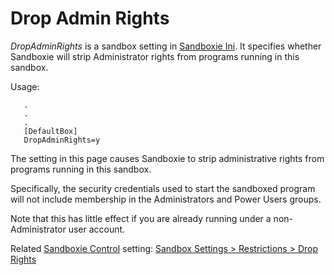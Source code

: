 # Drop Admin Rights

_DropAdminRights_ is a sandbox setting in [Sandboxie Ini](SandboxieIni.md). It specifies whether Sandboxie will strip Administrator rights from programs running in this sandbox.

Usage:

```
   .
   .
   .
   [DefaultBox]
   DropAdminRights=y
```

The setting in this page causes Sandboxie to strip administrative rights from programs running in this sandbox.

Specifically, the security credentials used to start the sandboxed program will not include membership in the Administrators and Power Users groups.

Note that this has little effect if you are already running under a non-Administrator user account.

Related [Sandboxie Control](SandboxieControl.md) setting: [Sandbox Settings > Restrictions > Drop Rights](RestrictionsSettings#drop)


